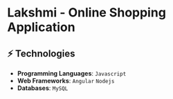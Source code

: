 # Lakshmi - Online Shopping Application

## ⚡ Technologies

* **Programming Languages**: `Javascript` 
* **Web Frameworks**: `Angular` `Nodejs`
* **Databases**: `MySQL` 
